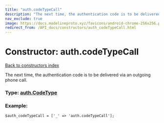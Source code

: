 ```yaml
---
title: "auth.codeTypeCall"
description: "The next time, the authentication code is to be delivered via an outgoing phone call."
nav_exclude: true
image: https://docs.madelineproto.xyz/favicons/android-chrome-256x256.png
redirect_from: /API_docs/constructors/auth_codeTypeCall.html
---
```

# Constructor: auth.codeTypeCall  
[Back to constructors index](/API_docs/constructors/index.html)



The next time, the authentication code is to be delivered via an outgoing phone call.




### Type: [auth.CodeType](/API_docs/types/auth.CodeType.html)


### Example:

```
$auth_codeTypeCall = ['_' => 'auth.codeTypeCall'];
```  
